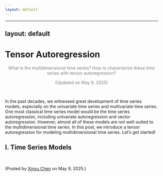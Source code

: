 ```yaml
---
layout: default
---
```



---
layout: default
---

# Tensor Autoregression

<p align="center"><span style="color:gray">What is the multidimensional time series? How to characterize these time series with tensor autoregression?</span></p>

<p align="center"><span style="color:gray">(Updated on May 9, 2025)</span></p>

<br>

In the past decades, we witnessed great development of time series models, especially on the univariate time series and multivariate time series. One most classical time series model would be the time series autoregression, including univariate autoregression and vector autoregression. However, almost all of these models are not well-suited to the multidimensional time series. In this post, we introduce a tensor autoregression for modeling multidimensional time series. Let’s get started!

## I. Time Series Models





<br>

<p align="left">(Posted by <a href="https://xinychen.github.io/">Xinyu Chen</a> on May 9, 2025.)</p>
